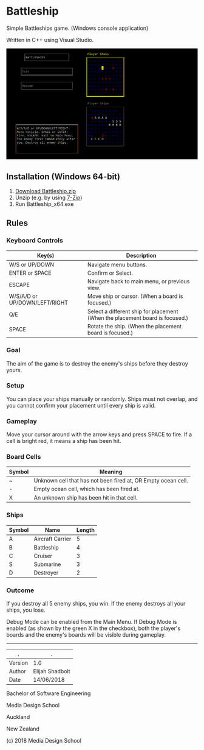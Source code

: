 # Battleship

Simple Battleships game. (Windows console application)

Written in C++ using Visual Studio.

![Battleship Screenshot](Battleship.png)

## Installation (Windows 64-bit)

1. [Download Battleship.zip](https://github.com/Cresspresso/Battleship/releases/download/1.0/Battleship.zip)
2. Unzip (e.g. by using [7-Zip](https://www.7-zip.org/download.html))
3. Run Battleship_x64.exe

## Rules


### Keyboard Controls
Key(s)								|	Description
--- | ---
W/S or UP/DOWN						|	Navigate menu buttons.
ENTER or SPACE						|	Confirm or Select.
ESCAPE								|	Navigate back to main menu, or previous view.
W/S/A/D or UP/DOWN/LEFT/RIGHT		|	Move ship or cursor. (When a board is focused.)
Q/E									|	Select a different ship for placement (When the placement board is focused.)
SPACE								|	Rotate the ship. (When the placement board is focused.)



### Goal
The aim of the game is to destroy the enemy's ships before they
destroy yours.

### Setup
You can place your ships manually or randomly.
Ships must not overlap, and you cannot confirm your placement
until every ship is valid.

### Gameplay
Move your cursor around with the arrow keys and press SPACE to fire.
If a cell is bright red, it means a ship has been hit.

### Board Cells
Symbol		|	Meaning
--- | ---
~			|	Unknown cell that has not been fired at, OR Empty ocean cell.
-			|	Empty ocean cell, which has been fired at.
X			|	An unknown ship has been hit in that cell.

### Ships
Symbol		|	Name				|	Length
--- | --- | ---
A			|	Aircraft Carrier	|	5
B			|	Battleship			|	4
C			|	Cruiser				|	3
S			|	Submarine			|	3
D			|	Destroyer			|	2

### Outcome
If you destroy all 5 enemy ships, you win. If the enemy destroys
all your ships, you lose.

Debug Mode can be enabled from the Main Menu.
If Debug Mode is enabled (as shown by the green X in the checkbox),
both the player's boards and the enemy's boards will be visible
during gameplay.

---

. | .
--- | ---
Version | 1.0
Author | Elijah Shadbolt
Date | 14/06/2018

Bachelor of Software Engineering

Media Design School

Auckland

New Zealand

(c) 2018 Media Design School
